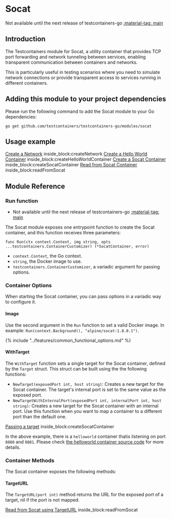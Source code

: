# Socat

Not available until the next release of testcontainers-go <a href="https://github.com/testcontainers/testcontainers-go"><span class="tc-version">:material-tag: main</span></a>

## Introduction

The Testcontainers module for Socat, a utility container that provides TCP port forwarding and network tunneling between services, enabling transparent communication between containers and networks.

This is particularly useful in testing scenarios where you need to simulate network connections or provide transparent access to services running in different containers.

## Adding this module to your project dependencies

Please run the following command to add the Socat module to your Go dependencies:

```
go get github.com/testcontainers/testcontainers-go/modules/socat
```

## Usage example

<!--codeinclude-->
[Create a Network](../../modules/socat/examples_test.go) inside_block:createNetwork
[Create a Hello World Container](../../modules/socat/examples_test.go) inside_block:createHelloWorldContainer
[Create a Socat Container](../../modules/socat/examples_test.go) inside_block:createSocatContainer
[Read from Socat Container](../../modules/socat/examples_test.go) inside_block:readFromSocat
<!--/codeinclude-->

## Module Reference

### Run function

- Not available until the next release of testcontainers-go <a href="https://github.com/testcontainers/testcontainers-go"><span class="tc-version">:material-tag: main</span></a>

The Socat module exposes one entrypoint function to create the Socat container, and this function receives three parameters:

```golang
func Run(ctx context.Context, img string, opts ...testcontainers.ContainerCustomizer) (*SocatContainer, error)
```

- `context.Context`, the Go context.
- `string`, the Docker image to use.
- `testcontainers.ContainerCustomizer`, a variadic argument for passing options.

### Container Options

When starting the Socat container, you can pass options in a variadic way to configure it.

#### Image

Use the second argument in the `Run` function to set a valid Docker image.
In example: `Run(context.Background(), "alpine/socat:1.8.0.1")`.

{% include "../features/common_functional_options.md" %}

#### WithTarget

The `WithTarget` function sets a single target for the Socat container, defined by the `Target` struct.
This struct can be built using the the following functions:

- `NewTarget(exposedPort int, host string)`: Creates a new target for the Socat container. The target's internal port is set to the same value as the exposed port.
- `NewTargetWithInternalPort(exposedPort int, internalPort int, host string)`: Creates a new target for the Socat container with an internal port. Use this function when you want to map a container to a different port than the default one.

<!--codeinclude-->
[Passing a target](../../modules/socat/examples_test.go) inside_block:createSocatContainer
<!--/codeinclude-->

In the above example, there is a `helloworld` container thatis listening on port `8080` and `8081`. Please check [the helloworld container source code](https://github.com/testcontainers/helloworld/blob/141af7909907e04b124e691d3cd6fc7c32da2207/internal/server/server.go#L26-L27) for more details.

### Container Methods

The Socat container exposes the following methods:

#### TargetURL

The `TargetURL(port int)` method returns the URL for the exposed port of a target, nil if the port is not mapped.

<!--codeinclude-->
[Read from Socat using TargetURL](../../modules/socat/examples_test.go) inside_block:readFromSocat
<!--/codeinclude-->
